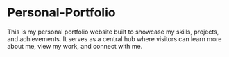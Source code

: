 # Personal-Portfolio
This is my personal portfolio website built to showcase my skills, projects, and achievements. It serves as a central hub where visitors can learn more about me, view my work, and connect with me.
